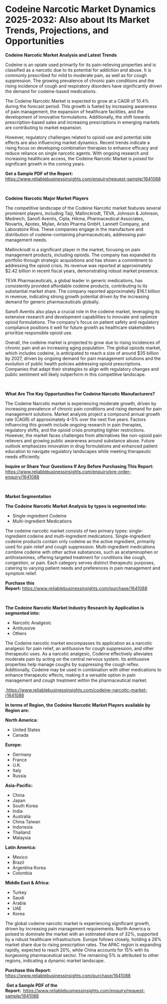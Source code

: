 <p><h1>Codeine Narcotic Market Dynamics 2025-2032: Also about Its Market Trends, Projections, and Opportunities</h1></p><p><strong>Codeine Narcotic Market Analysis and Latest Trends</strong></p>
<p><p>Codeine is an opiate used primarily for its pain-relieving properties and is classified as a narcotic due to its potential for addiction and abuse. It is commonly prescribed for mild to moderate pain, as well as for cough suppression. The growing prevalence of chronic pain conditions and the rising incidence of cough and respiratory disorders have significantly driven the demand for codeine-based medications.</p><p>The Codeine Narcotic Market is expected to grow at a CAGR of 10.4% during the forecast period. This growth is fueled by increasing awareness of pain management, the expansion of healthcare facilities, and the development of innovative formulations. Additionally, the shift towards prescription-based sales and increasing prescriptions in emerging markets are contributing to market expansion. </p><p>However, regulatory challenges related to opioid use and potential side effects are also influencing market dynamics. Recent trends indicate a rising focus on developing combination therapies to enhance efficacy and reduce reliance on single narcotic agents. With ongoing research and increasing healthcare access, the Codeine Narcotic Market is poised for significant growth in the coming years.</p></p>
<p><strong>Get a Sample PDF of the Report:&nbsp;</strong> <a href="https://www.reliablebusinessinsights.com/enquiry/request-sample/1641088?utm_campaign=1877&utm_medium=2&utm_source=Github&utm_content=ia&utm_term=19042025&utm_id=codeine-narcotic">https://www.reliablebusinessinsights.com/enquiry/request-sample/1641088</a></p>
<p>&nbsp;</p>
<p><strong>Codeine Narcotic Major Market Players</strong></p>
<p><p>The competitive landscape of the Codeine Narcotic market features several prominent players, including Taiji, Mallinckrodt, TEVA, Johnson & Johnson, Medreich, Sanofi Aventis, Cipla, Hikma, Pharmaceutical Associates, Novartis, Apotex, Mylan, Aristo Pharma GmbH, Lannett Company, and Laboratoire Riva. These companies engage in the manufacture and distribution of codeine-containing pharmaceuticals, addressing pain management needs.</p><p>Mallinckrodt is a significant player in the market, focusing on pain management products, including opioids. The company has expanded its portfolio through strategic acquisitions and has shown a commitment to addressing the opioid crisis. Its revenue was reported at approximately $2.42 billion in recent fiscal years, demonstrating robust market presence.</p><p>TEVA Pharmaceuticals, a global leader in generic medications, has consistently provided affordable codeine products, contributing to its substantial market share. The company reported approximately $16.1 billion in revenue, indicating strong growth potential driven by the increasing demand for generic pharmaceuticals globally.</p><p>Sanofi Aventis also plays a crucial role in the codeine market, leveraging its extensive research and development capabilities to innovate and optimize opioid formulations. The company's focus on patient safety and regulatory compliance positions it well for future growth as healthcare stakeholders prioritize responsible opioid use.</p><p>Overall, the codeine market is projected to grow due to rising incidences of chronic pain and an increasing aging population. The global opioids market, which includes codeine, is anticipated to reach a size of around $35 billion by 2027, driven by ongoing demand for pain management solutions and the evolution of public health policies addressing opioid prescriptions. Companies that adapt their strategies to align with regulatory changes and public sentiment will likely outperform in this competitive landscape.</p></p>
<p>&nbsp;</p>
<p><strong>What Are The Key Opportunities For Codeine Narcotic Manufacturers?</strong></p>
<p><p>The Codeine Narcotic market is experiencing moderate growth, driven by increasing prevalence of chronic pain conditions and rising demand for pain management solutions. Market analysts project a compound annual growth rate (CAGR) of approximately 4-5% over the next five years. Factors influencing this growth include ongoing research in pain therapies, regulatory shifts, and the opioid crisis prompting tighter restrictions. However, the market faces challenges from alternatives like non-opioid pain relievers and growing public awareness around substance abuse. Future outlook emphasizes innovation in drug formulations and enhanced patient education to navigate regulatory landscapes while meeting therapeutic needs efficiently.</p></p>
<p><strong>Inquire or Share Your Questions If Any Before Purchasing This Report:</strong> <a href="https://www.reliablebusinessinsights.com/enquiry/pre-order-enquiry/1641088?utm_campaign=1877&utm_medium=2&utm_source=Github&utm_content=ia&utm_term=19042025&utm_id=codeine-narcotic">https://www.reliablebusinessinsights.com/enquiry/pre-order-enquiry/1641088</a></p>
<p>&nbsp;</p>
<p><strong>Market Segmentation</strong></p>
<p><strong>The Codeine Narcotic Market Analysis by types is segmented into:</strong></p>
<p><ul><li>Single-ingredient Codeine</li><li>Multi-ingredient Medications</li></ul></p>
<p><p>The codeine narcotic market consists of two primary types: single-ingredient codeine and multi-ingredient medications. Single-ingredient codeine products contain only codeine as the active ingredient, primarily used for pain relief and cough suppression. Multi-ingredient medications combine codeine with other active substances, such as acetaminophen or antihistamines, offering targeted treatment for conditions like cough, congestion, or pain. Each category serves distinct therapeutic purposes, catering to varying patient needs and preferences in pain management and symptom relief.</p></p>
<p><strong>Purchase this Report:&nbsp;</strong><a href="https://www.reliablebusinessinsights.com/purchase/1641088?utm_campaign=1877&utm_medium=2&utm_source=Github&utm_content=ia&utm_term=19042025&utm_id=codeine-narcotic">https://www.reliablebusinessinsights.com/purchase/1641088</a></p>
<p>&nbsp;</p>
<p><strong>The Codeine Narcotic Market Industry Research by Application is segmented into:</strong></p>
<p><ul><li>Narcotic Analgesic</li><li>Antitussive</li><li>Others</li></ul></p>
<p><p>The Codeine narcotic market encompasses its application as a narcotic analgesic for pain relief, an antitussive for cough suppression, and other therapeutic uses. As a narcotic analgesic, Codeine effectively alleviates moderate pain by acting on the central nervous system. Its antitussive properties help manage coughs by suppressing the cough reflex. Additionally, Codeine may be used in combination with other medications to enhance therapeutic effects, making it a versatile option in pain management and cough treatment within the pharmaceutical market.</p></p>
<p><a href="https://www.reliablebusinessinsights.com/codeine-narcotic-market-r1641088?utm_campaign=1877&utm_medium=2&utm_source=Github&utm_content=ia&utm_term=19042025&utm_id=codeine-narcotic">&nbsp;https://www.reliablebusinessinsights.com/codeine-narcotic-market-r1641088</a></p>
<p><strong>In terms of Region, the Codeine Narcotic Market Players available by Region are:</strong></p>
<p>
    <p> <strong> North America: </strong>
        <ul>
            <li>United States</li>
            <li>Canada</li>
        </ul>
        </p> 
    <p> <strong> Europe: </strong>
        <ul>
            <li>Germany</li>
            <li>France</li>
            <li>U.K.</li>
            <li>Italy</li>
            <li>Russia</li>
        </ul>
        </p> 
    <p> <strong> Asia-Pacific: </strong>
        <ul>
            <li>China</li>
            <li>Japan</li>
            <li>South Korea</li>
            <li>India</li>
            <li>Australia</li>
            <li>China Taiwan</li>
            <li>Indonesia</li>
            <li>Thailand</li>
            <li>Malaysia</li>
        </ul>
        </p> 
    <p> <strong> Latin America: </strong>
        <ul>
            <li>Mexico</li>
            <li>Brazil</li>
            <li>Argentina Korea</li>
            <li>Colombia</li>
        </ul>
        </p> 
    <p> <strong> Middle East & Africa: </strong>
        <ul>
            <li>Turkey</li>
            <li>Saudi</li>
            <li>Arabia</li>
            <li>UAE</li>
            <li>Korea</li>
        </ul>
    </p>
    </p>
<p><p>The global codeine narcotic market is experiencing significant growth, driven by increasing pain management requirements. North America is poised to dominate the market with an estimated share of 32%, supported by a robust healthcare infrastructure. Europe follows closely, holding a 28% market share due to rising prescription rates. The APAC region is expanding rapidly, expected to reach 20%, while China accounts for 15% with its burgeoning pharmaceutical sector. The remaining 5% is attributed to other regions, indicating a dynamic market landscape.</p></p>
<p><strong>Purchase this Report: </strong><a href="https://www.reliablebusinessinsights.com/purchase/1641088?utm_campaign=1877&utm_medium=2&utm_source=Github&utm_content=ia&utm_term=19042025&utm_id=codeine-narcotic">https://www.reliablebusinessinsights.com/purchase/1641088</a></p>
<p>&nbsp;<strong>Get a Sample PDF of the Report:&nbsp;&nbsp;</strong><a href="https://www.reliablebusinessinsights.com/enquiry/request-sample/1641088?utm_campaign=1877&utm_medium=2&utm_source=Github&utm_content=ia&utm_term=19042025&utm_id=codeine-narcotic">https://www.reliablebusinessinsights.com/enquiry/request-sample/1641088</a></p>
<p><strong></strong></p>
<p><p></p><p></p><p></p></p>
